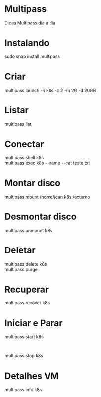 # Multipass
Dicas Multipass dia a dia

<h1>Instalando</h1>
<p>sudo snap install multipass</p>

<h1>Criar</h1>
<p>multipass launch -n k8s -c 2 -m 2G -d 20GB</p>

<h1>Listar</h1>
<p>multipass list</p>

<h1>Conectar</h1>
<p>multipass shell k8s <br>
multipass exec k8s --name --cat teste.txt</p>

<h1>Montar disco</h1>
<p>multipass mount /home/jean k8s:/externo</p>

<h1>Desmontar disco</h1>
<p>multipass unmount k8s</p>

<h1>Deletar</h1>
<p>multipass delete k8s<br>
multipass purge</p>

<h1>Recuperar</h1>
<p>multipass recover k8s</p>

<h1>Iniciar e Parar</h1>
<p>multipass start k8s</p><br>
<p>multipass stop k8s</p>

<h1>Detalhes VM</h1>
<p>multipass info k8s</p>